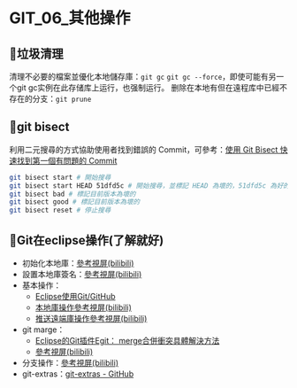 # GIT_06_其他操作
## 🧾垃圾清理
清理不必要的檔案並優化本地儲存庫：`git gc`
`git gc --force`，即使可能有另一个git gc实例在此存储库上运行，也强制运行。
删除在本地有但在遠程库中已經不存在的分支：`git prune `

## 🧾git bisect
利用二元搜尋的方式協助使用者找到錯誤的 Commit，可參考：[使用 Git Bisect 快速找到第一個有問題的 Commit](https://www.gss.com.tw/blog/%E4%BD%BF%E7%94%A8-git-bisect-%E5%BF%AB%E9%80%9F%E6%89%BE%E5%88%B0%E7%AC%AC%E4%B8%80%E5%80%8B%E6%9C%89%E5%95%8F%E9%A1%8C%E7%9A%84-commit)
```bash
git bisect start # 開始搜尋
git bisect start HEAD 51dfd5c # 開始搜尋，並標記 HEAD 為壞的，51dfd5c 為好的
git bisect bad # 標記目前版本為壞的
git bisect good # 標記目前版本為壞的
git bisect reset # 停止搜尋 
```

## 🧾Git在eclipse操作(了解就好)
- 初始化本地庫：[參考視屏(bilibili)](http://www.bilibili.com/video/av67967014?p=44)
- 設置本地庫簽名：[參考視屏(bilibili)](http://www.bilibili.com/video/av67967014?p=45)
- 基本操作：
	- [Eclipse使用Git/GitHub](https://dotblogs.com.tw/cylcode/2019/01/08/111851)
	- [本地庫操作參考視屏(bilibili)](http://www.bilibili.com/video/av67967014?p=49)
	- [推送遠端庫操作參考視屏(bilibili)](http://www.bilibili.com/video/av67967014?p=50)
- git marge：
	- [Eclipse的Git插件Egit： merge合併衝突具體解決方法](https://read01.com/zh-tw/Jmzo76.html#.XgQXK0czZPY)
	- [參考視屏(bilibili)](http://www.bilibili.com/video/av67967014?p=53)
- 分支操作：[參考視屏(bilibili)](http://www.bilibili.com/video/av67967014?p=56)
- git-extras：[git-extras - GitHub](https://www.google.com.tw/url?sa=t&rct=j&q=&esrc=s&source=web&cd=&ved=2ahUKEwiuoKa9yM38AhUDAYgKHU28BiEQFnoECAkQAQ&url=https%3A%2F%2Fgithub.com%2Ftj%2Fgit-extras&usg=AOvVaw0DFbrBwGrjm17oJwrQonhu)
